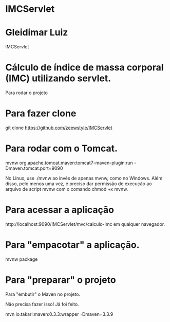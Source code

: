 # IMCServlet
# Gleidimar Luiz

 IMCServlet

# Cálculo de índice de massa corporal (IMC) utilizando servlet.

Para rodar o projeto

<h1> Para fazer clone </h1> 

git clone https://github.com/zeewstyle/IMCServlet

<h1> Para rodar com o Tomcat. </h1>

mvnw org.apache.tomcat.maven:tomcat7-maven-plugin:run -Dmaven.tomcat.port=9090

 No Linux, use ./mvnw ao invés de apenas mvnw, como no Windows. Além disso, pelo menos uma vez, é preciso dar permissão de execução ao arquivo de script mvnw com o comando chmod +x mvnw.

# Para acessar a aplicação

http://localhost:9090/IMCServlet/mvc/calculo-imc em qualquer navegador.

# Para "empacotar" a aplicação.

mvnw package

# Para "preparar" o projeto

Para "embutir" o Maven no projeto.

Não precisa fazer isso! Já foi feito.

mvn io.takari:maven:0.3.3:wrapper -Dmaven=3.3.9
